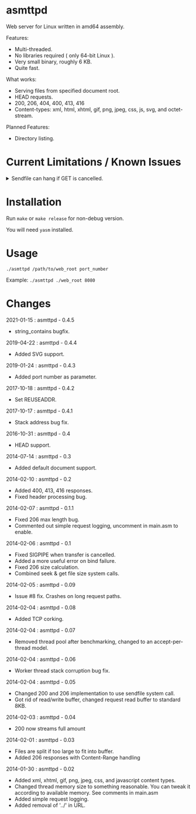 asmttpd
=======

Web server for Linux written in amd64 assembly.

Features:
* Multi-threaded.
* No libraries required ( only 64-bit Linux ).
* Very small binary, roughly 6 KB.
* Quite fast.

What works:
* Serving files from specified document root.
* HEAD requests.
* 200, 206, 404, 400, 413, 416
* Content-types: xml, html, xhtml, gif, png, jpeg, css, js, svg, and octet-stream.
  
Planned Features:
* Directory listing.

Current Limitations / Known Issues
=======
<details>
 <summary>Sendfile can hang if GET is cancelled.</summary>
 
 _**(Explanation generated using GPT-4)**_

  The issue is related to the use of the `sendfile` system call when handling HTTP GET requests for static files. `sendfile` is an efficient way to send the contents of a file from one file descriptor to another, often used by web servers to transmit a file directly to a socket without the need for additional buffer copying in the user space.

  The issue can occur when a client (e.g., a browser) sends an HTTP GET request and then cancels the request before the server has finished sending the file. In this case, the server continues to send the remaining file data using the `sendfile` system call, but the client is no longer expecting the data. As a result, the server may become stuck in the `sendfile` system call, causing it to hang and potentially blocking other requests from being handled.

  This issue can be particularly problematic in single-threaded or event-driven servers like asmttpd, where a single process is responsible for handling multiple requests concurrently. If the server hangs in the sendfile call, it might not be able to process other incoming requests, significantly degrading the server's performance.

  To resolve this issue, a server could implement a timeout mechanism to detect when a client has disconnected or cancelled a request. If the timeout is reached, the server could stop sending the file and free up resources to handle other requests. Alternatively, the server could use non-blocking I/O or multi-threading to handle multiple connections simultaneously, reducing the impact of a hanging sendfile call on overall server performance. However, implementing these solutions may require additional complexity and overhead in the server's code.
</details>

Installation
=======

Run `make` or `make release` for non-debug version.

You will need `yasm` installed.

Usage
=======

`./asmttpd /path/to/web_root port_number`

Example: `./asmttpd ./web_root 8080`

Changes
=======
2021-01-15 : asmttpd - 0.4.5

* string_contains bugfix.

2019-04-22 : asmttpd - 0.4.4

* Added SVG support.

2019-01-24 : asmttpd - 0.4.3

* Added port number as parameter.

2017-10-18 : asmttpd - 0.4.2

* Set REUSEADDR.

2017-10-17 : asmttpd - 0.4.1

* Stack address bug fix.

2016-10-31 : asmttpd - 0.4

* HEAD support.

2014-07-14 : asmttpd - 0.3

* Added default document support.

2014-02-10 : asmttpd - 0.2

* Added 400, 413, 416 responses.
* Fixed header processing bug.

2014-02-07 : asmttpd - 0.1.1

* Fixed 206 max length bug.
* Commented out simple request logging, uncomment in main.asm to enable.

2014-02-06 : asmttpd - 0.1

* Fixed SIGPIPE when transfer is cancelled.
* Added a more useful error on bind failure.
* Fixed 206 size calculation.
* Combined seek & get file size system calls.

2014-02-05 : asmttpd - 0.09

* Issue #8 fix. Crashes on long request paths.

2014-02-04 : asmttpd - 0.08

* Added TCP corking.

2014-02-04 : asmttpd - 0.07

* Removed thread pool after benchmarking, changed to an accept-per-thread model.

2014-02-04 : asmttpd - 0.06

* Worker thread stack corruption bug fix.

2014-02-04 : asmttpd - 0.05

* Changed 200 and 206 implementation to use sendfile system call.
* Got rid of read/write buffer, changed request read buffer to standard 8KB.

2014-02-03 : asmttpd - 0.04

* 200 now streams full amount


2014-02-01 : asmttpd - 0.03

* Files are split if too large to fit into buffer. 
* Added 206 responses with Content-Range handling


2014-01-30 : asmttpd - 0.02

* Added xml, xhtml, gif, png, jpeg, css, and javascript content types.
* Changed thread memory size to something reasonable. You can tweak it according to available memory. See comments in main.asm
* Added simple request logging.
* Added removal of '../' in URL.
